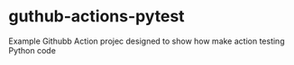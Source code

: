 # guthub-actions-pytest
Example Githubb Action projec designed to show how make action testing Python code

